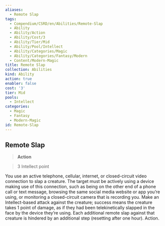 ```yaml
---
aliases:
  - Remote Slap
tags:
  - Compendium/CSRD/en/Abilities/Remote-Slap
  - Ability
  - Ability/Action
  - Ability/Cost/3
  - Ability/Tier/Mid
  - Ability/Pool/Intellect
  - Ability/Categories/Magic
  - Ability/Categories/Fantasy/Modern
  - Content/Modern-Magic
title: Remote Slap
collection: Abilities
kind: Ability
action: true
enabler: false
cost: '3'
tier: Mid
pools:
  - Intellect
categories:
  - Magic
  - Fantasy
  - Modern-Magic
id: Remote-Slap
---
```

## Remote Slap  
>**Action**    
>3 Intellect point  
  
You use an active telephone, cellular, internet, or closed-circuit video connection to slap a creature. The target must be actively using a device making use of this connection, such as being on the other end of a phone call or text message, browsing the same social media website or app you’re using, or monitoring a closed-circuit camera that is recording you. Make an Intellect-based attack against the creature; success means the creature takes 1 point of damage, as if they had been telekinetically slapped in the face by the device they’re using. Each additional remote slap against that creature is hindered by an additional step (resetting after one hour). Action.  
  
  
  
  
  
  
  
  
